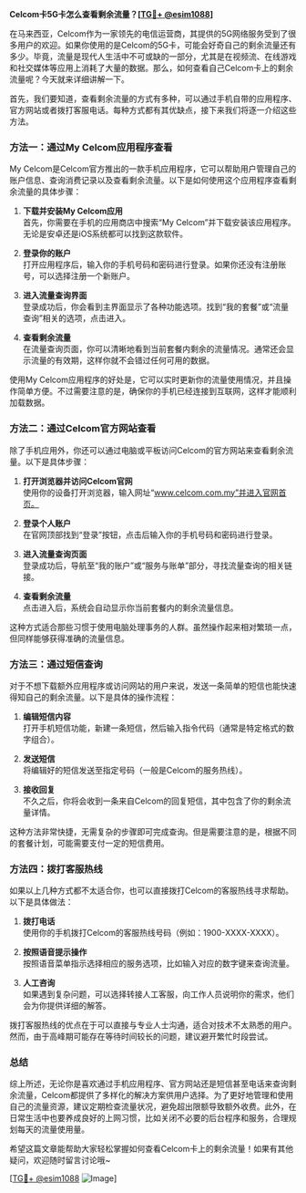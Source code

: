 **Celcom卡5G卡怎么查看剩余流量？[[TG💪+ @esim1088](https://t.me/s/esim1088)]**

在马来西亚，Celcom作为一家领先的电信运营商，其提供的5G网络服务受到了很多用户的欢迎。如果你使用的是Celcom的5G卡，可能会好奇自己的剩余流量还有多少。毕竟，流量是现代人生活中不可或缺的一部分，尤其是在视频流、在线游戏和社交媒体等应用上消耗了大量的数据。那么，如何查看自己Celcom卡上的剩余流量呢？今天就来详细讲解一下。

首先，我们要知道，查看剩余流量的方式有多种，可以通过手机自带的应用程序、官方网站或者拨打客服电话。每种方式都有其优缺点，接下来我们将逐一介绍这些方法。

### 方法一：通过My Celcom应用程序查看

My Celcom是Celcom官方推出的一款手机应用程序，它可以帮助用户管理自己的账户信息、查询消费记录以及查看剩余流量。以下是如何使用这个应用程序查看剩余流量的具体步骤：

1. **下载并安装My Celcom应用**  
   首先，你需要在手机的应用商店中搜索“My Celcom”并下载安装该应用程序。无论是安卓还是iOS系统都可以找到这款软件。

2. **登录你的账户**  
   打开应用程序后，输入你的手机号码和密码进行登录。如果你还没有注册账号，可以选择注册一个新账户。

3. **进入流量查询界面**  
   登录成功后，你会看到主界面显示了各种功能选项。找到“我的套餐”或“流量查询”相关的选项，点击进入。

4. **查看剩余流量**  
   在流量查询页面，你可以清晰地看到当前套餐内剩余的流量情况。通常还会显示流量的有效期，这样你就不会错过任何可用的数据。

使用My Celcom应用程序的好处是，它可以实时更新你的流量使用情况，并且操作简单方便。不过需要注意的是，确保你的手机已经连接到互联网，这样才能顺利加载数据。

### 方法二：通过Celcom官方网站查看

除了手机应用外，你还可以通过电脑或平板访问Celcom的官方网站来查看剩余流量。以下是具体步骤：

1. **打开浏览器并访问Celcom官网**  
   使用你的设备打开浏览器，输入网址“www.celcom.com.my”并进入官网首页。

2. **登录个人账户**  
   在官网顶部找到“登录”按钮，点击后输入你的手机号码和密码进行登录。

3. **进入流量查询页面**  
   登录成功后，导航至“我的账户”或“服务与账单”部分，寻找流量查询的相关链接。

4. **查看剩余流量**  
   点击进入后，系统会自动显示你当前套餐内的剩余流量信息。

这种方式适合那些习惯于使用电脑处理事务的人群。虽然操作起来相对繁琐一点，但同样能够获得准确的流量信息。

### 方法三：通过短信查询

对于不想下载额外应用程序或访问网站的用户来说，发送一条简单的短信也能快速得知自己的剩余流量。以下是具体的操作流程：

1. **编辑短信内容**  
   打开手机短信功能，新建一条短信，然后输入指令代码（通常是特定格式的数字组合）。

2. **发送短信**  
   将编辑好的短信发送至指定号码（一般是Celcom的服务热线）。

3. **接收回复**  
   不久之后，你将会收到一条来自Celcom的回复短信，其中包含了你的剩余流量详情。

这种方法非常快捷，无需复杂的步骤即可完成查询。但是需要注意的是，根据不同的套餐计划，可能需要支付一定的短信费用。

### 方法四：拨打客服热线

如果以上几种方式都不太适合你，也可以直接拨打Celcom的客服热线寻求帮助。以下是具体做法：

1. **拨打电话**  
   使用你的手机拨打Celcom的客服热线号码（例如：1900-XXXX-XXXX）。

2. **按照语音提示操作**  
   按照语音菜单指示选择相应的服务选项，比如输入对应的数字键来查询流量。

3. **人工咨询**  
   如果遇到复杂问题，可以选择转接人工客服，向工作人员说明你的需求，他们会为你提供详细的解答。

拨打客服热线的优点在于可以直接与专业人士沟通，适合对技术不太熟悉的用户。然而，由于高峰期可能存在等待时间较长的问题，建议避开繁忙时段尝试。

### 总结

综上所述，无论你是喜欢通过手机应用程序、官方网站还是短信甚至电话来查询剩余流量，Celcom都提供了多样化的解决方案供用户选择。为了更好地管理和使用自己的流量资源，建议定期检查流量状况，避免超出限额导致额外收费。此外，在日常生活中也要养成良好的上网习惯，比如关闭不必要的后台程序和服务，合理规划每天的流量使用量。

希望这篇文章能帮助大家轻松掌握如何查看Celcom卡上的剩余流量！如果有其他疑问，欢迎随时留言讨论哦~ 

[[TG💪+ @esim1088](https://t.me/s/esim1088) ![Image](https://i.postimg.cc/4NQfJmqS/Snipaste-2025-05-13-00-14-12.png)]